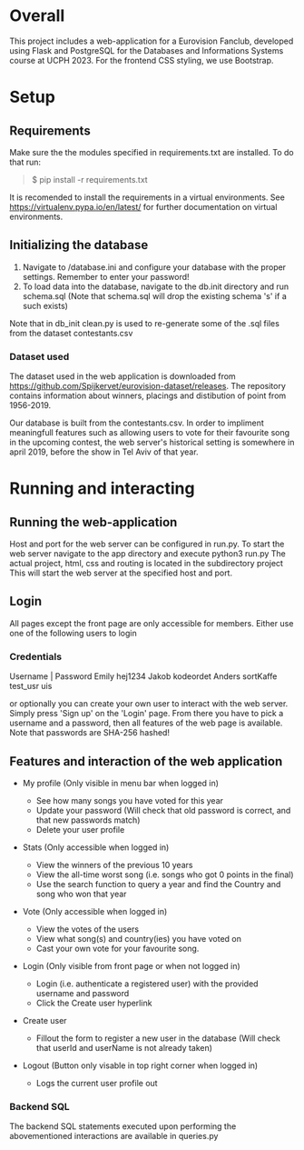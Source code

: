 # Overall
This project includes a web-application for a Eurovision Fanclub, developed using Flask and PostgreSQL 
for the Databases and Informations Systems course at UCPH 2023. For the frontend CSS styling, we use Bootstrap.

# Setup

## Requirements
Make sure the the modules specified in requirements.txt are installed. To do that run:

>$ pip install -r requirements.txt

It is recomended to install the requirements in a virtual environments. See https://virtualenv.pypa.io/en/latest/ 
for further documentation on virtual environments. 

## Initializing the database
1. Navigate to /database.ini and configure your database with the proper settings. Remember to enter your password!
2. To load data into the database, navigate to the db.init directory and run schema.sql 
(Note that schema.sql will drop the existing schema 's' if a such exists)

Note that in db_init clean.py is used to re-generate some of the .sql files from the dataset contestants.csv

### Dataset used
The dataset used in the web application is downloaded from https://github.com/Spijkervet/eurovision-dataset/releases. 
The repository contains information about winners, placings and distibution of point from 1956-2019. 

Our database is built from the contestants.csv. In order to impliment meaningfull features such as allowing users 
to vote for their favourite song in the upcoming contest, the web server's historical setting is somewhere in april 2019,
before the show in Tel Aviv of that year.

# Running and interacting

## Running the web-application
Host and port for the web server can be configured in run.py.
To start the web server navigate to the app directory and execute python3 run.py
The actual project, html, css and routing is located in the subdirectory project
This will start the web server at the specified host and port. 

## Login
All pages except the front page are only accessible for members. Either use one of the following users to login

### Credentials
Username | Password
Emily     hej1234
Jakob     kodeordet
Anders    sortKaffe
test_usr  uis

or optionally you can create your own user to interact with the web server. Simply press 'Sign up' on the 'Login' page. 
From there you have to pick a username and a password, then all features of the web page is available.
Note that passwords are SHA-256 hashed!

## Features and interaction of the web application
* My profile (Only visible in menu bar when logged in)
    * See how many songs you have voted for this year
    * Update your password (Will check that old password is correct, and that new passwords match)
    * Delete your user profile

* Stats (Only accessible when logged in)
    * View the winners of the previous 10 years
    * View the all-time worst song (i.e. songs who got 0 points in the final)
    * Use the search function to query a year and find the Country and song who won that year

* Vote (Only accessible when logged in)
    * View the votes of the users
    * View what song(s) and country(ies) you have voted on 
    * Cast your own vote for your favourite song. 

* Login (Only visible from front page or when not logged in)
    * Login (i.e. authenticate a registered user) with the provided username and password
    * Click the Create user hyperlink

* Create user
    * Fillout the form to register a new user in the database 
    (Will check that userId and userName is not already taken)

* Logout (Button only visable in top right corner when logged in)
    * Logs the current user profile out

### Backend SQL
The backend SQL statements executed upon performing the abovementioned interactions are available in queries.py


